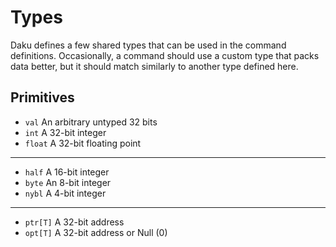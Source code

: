 # Types

Daku defines a few shared types that can be used in the command definitions.
Occasionally, a command should use a custom type that packs data better, but it
should match similarly to another type defined here.

## Primitives
 - `val` An arbitrary untyped 32 bits
 - `int` A 32-bit integer
 - `float` A 32-bit floating point

---

 - `half` A 16-bit integer
 - `byte` An 8-bit integer
 - `nybl` A 4-bit integer

---

 - `ptr[T]` A 32-bit address
 - `opt[T]` A 32-bit address or Null (0)
